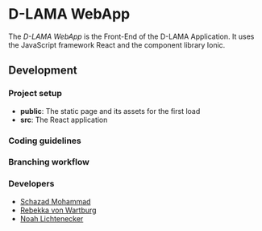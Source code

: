 # D-LAMA WebApp


The *D-LAMA WebApp* is the Front-End of the D-LAMA Application. It uses the JavaScript framework React and the component library Ionic.

## Development
### Project setup
- **public**: The static page and its assets for the first load
- **src**: The React application

### Coding guidelines


### Branching workflow


### Developers
- [Schazad Mohammad](https://github.com/schazadm)
- [Rebekka von Wartburg](https://github.com/vonwareb)
- [Noah Lichtenecker](https://github.com/noegeler)

